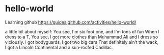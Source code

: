 # hello-world
Learning github https://guides.github.com/activities/hello-world/

a little bit about myself: 
You see, I'm six foot one, and I'm tons of fun
When I dress to a T,
You see, I got more clothes than Muhammad Ali
and I dress so viciously.
I got bodyguards, I got two big cars
That definitely ain't the wack,
I got a Lincoln Continental and a sun-roofed Cadillac.
